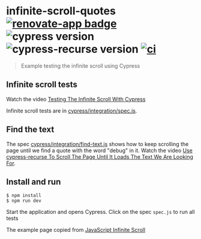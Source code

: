 # infinite-scroll-quotes [![renovate-app badge][renovate-badge]][renovate-app] ![cypress version](https://img.shields.io/badge/cypress-9.1.0-brightgreen) ![cypress-recurse version](https://img.shields.io/badge/cypress--recurse-1.13.1-brightgreen) [![ci](https://github.com/bahmutov/infinite-scroll-quotes/actions/workflows/ci.yml/badge.svg?branch=main&event=push)](https://github.com/bahmutov/infinite-scroll-quotes/actions/workflows/ci.yml)
> Example testing the infinite scroll using Cypress

## Infinite scroll tests

Watch the video [Testing The Infinite Scroll With Cypress](https://youtu.be/918BqmTa-w4)

Infinite scroll tests are in [cypress/integration/spec.js](./cypress/integration/spec.js).

## Find the text

The spec [cypress/integration/find-text.js](./cypress/integration/find-text.js) shows how to keep scrolling the page until we find a quote with the word "debug" in it. Watch the video [Use cypress-recurse To Scroll The Page Until It Loads The Text We Are Looking For](https://youtu.be/KHn7647xOz8).

## Install and run

```
$ npm install
$ npm run dev
```

Start the application and opens Cypress. Click on the spec `spec.js` to run all tests

The example page copied from [JavaScript Infinite Scroll](https://www.javascripttutorial.net/javascript-dom/javascript-infinite-scroll/)

[renovate-badge]: https://img.shields.io/badge/renovate-app-blue.svg
[renovate-app]: https://renovateapp.com/
